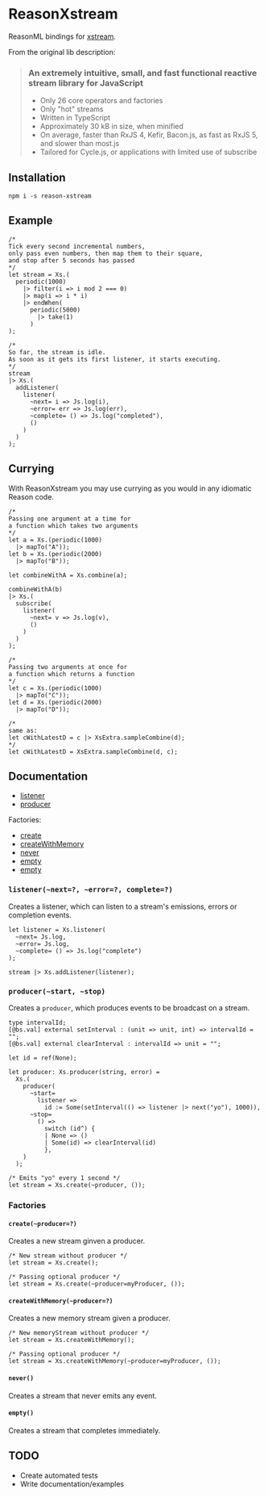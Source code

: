 # ReasonXstream

ReasonML bindings for [xstream](https://github.com/staltz/xstream).

From the original lib description:

> ### An extremely intuitive, small, and fast functional reactive stream library for JavaScript
>
> * Only 26 core operators and factories
> * Only "hot" streams
> * Written in TypeScript
> * Approximately 30 kB in size, when minified
> * On average, faster than RxJS 4, Kefir, Bacon.js, as fast as RxJS 5, and slower than most.js
> * Tailored for Cycle.js, or applications with limited use of subscribe

## Installation

```
npm i -s reason-xstream
```

## Example

```reason
/*
Tick every second incremental numbers,
only pass even numbers, then map them to their square,
and stop after 5 seconds has passed
*/
let stream = Xs.(
  periodic(1000)
    |> filter(i => i mod 2 === 0)
    |> map(i => i * i)
    |> endWhen(
      periodic(5000)
        |> take(1)
      )
);

/*
So far, the stream is idle.
As soon as it gets its first listener, it starts executing.
*/
stream
|> Xs.(
  addListener(
    listener(
      ~next= i => Js.log(i),
      ~error= err => Js.log(err),
      ~complete= () => Js.log("completed"),
      ()
    )
  )
);
```

## Currying

With ReasonXstream you may use currying as you would in any idiomatic Reason code.

```reason
/*
Passing one argument at a time for 
a function which takes two arguments
*/
let a = Xs.(periodic(1000)
  |> mapTo("A"));
let b = Xs.(periodic(2000)
  |> mapTo("B"));

let combineWithA = Xs.combine(a);

combineWithA(b) 
|> Xs.(
  subscribe(
    listener(
      ~next= v => Js.log(v),
      ()
    )
  )
);

/*
Passing two arguments at once for 
a function which returns a function
*/
let c = Xs.(periodic(1000)
  |> mapTo("C"));
let d = Xs.(periodic(2000)
  |> mapTo("D"));

/*
same as:
let cWithLatestD = c |> XsExtra.sampleCombine(d);
*/
let cWithLatestD = XsExtra.sampleCombine(d, c);
```

## Documentation

* [listener](#listenernext-error-complete)
* [producer](#producerstart-stop)

Factories:

* [create](#createproducer)
* [createWithMemory](#createwithmemoryproducer)
* [never](#never)
* [empty](#empty)
* [empty](#empty)

### `listener(~next=?, ~error=?, complete=?)`

Creates a listener, which can listen to a stream's emissions, errors or completion events.

```reason
let listener = Xs.listener(
  ~next= Js.log,
  ~error= Js.log,
  ~complete= () => Js.log("complete")
);

stream |> Xs.addListener(listener);
```

### `producer(~start, ~stop)`

Creates a `producer`, which produces events to be broadcast on a stream.

```reason
type intervalId;
[@bs.val] external setInterval : (unit => unit, int) => intervalId = "";
[@bs.val] external clearInterval : intervalId => unit = "";

let id = ref(None);

let producer: Xs.producer(string, error) =
  Xs.(
    producer(
      ~start=
        listener =>
          id := Some(setInterval(() => listener |> next("yo"), 1000)),
      ~stop=
        () =>
          switch (id^) {
          | None => ()
          | Some(id) => clearInterval(id)
          },
    )
  );

/* Emits "yo" every 1 second */
let stream = Xs.create(~producer, ());
```

### Factories

#### `create(~producer=?)`

Creates a new stream ginven a producer.

```reason
/* New stream without producer */
let stream = Xs.create();

/* Passing optional producer */
let stream = Xs.create(~producer=myProducer, ());
```

#### `createWithMemory(~producer=?)`

Creates a new memory stream given a producer.

```reason
/* New memoryStream without producer */
let stream = Xs.createWithMemory();

/* Passing optional producer */
let stream = Xs.createWithMemory(~producer=myProducer, ());
```

#### `never()`

Creates a stream that never emits any event.

#### `empty()`

Creates a stream that completes immediately.

## TODO

* Create automated tests
* Write documentation/examples